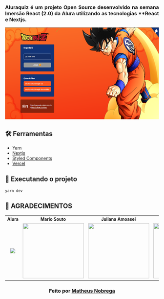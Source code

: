 <h3 align="justify">
Aluraquiz é um projeto Open Source desenvolvido na semana Imersão React (2.0) da Alura utilizando as tecnologias **React e Nextjs.

</h3>

<div align="center">
	<img src="public/projeto.png" with="800" height="300"/>
</div>

## :hammer_and_wrench: Ferramentas

-   [Yarn](https://yarnpkg.com/)
-   [Nextjs](https://nextjs.org/)
-   [Styled Components](https://styled-components.com)
-   [Vercel](https://vercel.com)

## :rocket: Executando o projeto

```bash
yarn dev
```

## **:star2: AGRADECIMENTOS**

<div align=center>

<table style="width:100%">
  <tr align=center>
    <th><strong>Alura</strong></th>
    <th><strong>Mario Souto</strong></th>
    <th><strong>Juliana Amoasei</strong></th>
    <th><strong>Paulo Silveira</strong></th>
  </tr>
  <tr align=center>
    <td>
      <a href="https://www.alura.com.br//">
        <img width="200" src="https://cursos.alura.com.br/assets/images/logos/logo-alura.svg">
      </a>
    </td>
    <td>
      <a href="https://github.com/omariosouto">
        <img width="200" height="180" src="https://avatars.githubusercontent.com/u/13791385?s=460&u=6f629f0aa7530d62552d7b746fc106531588f638&v=4">
      </a>
    </td>
    <td>
      <a href="https://github.com/JulianaAmoasei">
        <img width="200" height="180" src="https://avatars.githubusercontent.com/u/32266030?s=460&u=738c3de1315e602a08fec53b24c53eebad46627e&v=4">
      </a>
    </td>
    <td>
      <a href="https://www.linkedin.com/in/paulosilveira/">
        <img width="200" height="180" src="https://media-exp1.licdn.com/dms/image/C4D03AQHNUGchMAa-Yw/profile-displayphoto-shrink_200_200/0/1556583729599?e=1617235200&v=beta&t=kRkLcgfqm3rJzrgXPRs9i_Itwg8jdwXrfon775yr3Zk">
      </a>
    </td>
  </tr>
</table>

</div>

<h3 align="center">
  Feito por 
  <a href="https://www.linkedin.com/in/manobrega/">Matheus Nobrega<a>
</h3>
